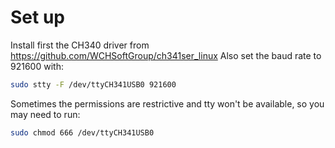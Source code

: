 # Set up
Install first the CH340 driver from https://github.com/WCHSoftGroup/ch341ser_linux
Also set the baud rate to 921600 with:
```bash
sudo stty -F /dev/ttyCH341USB0 921600
```

Sometimes the permissions are restrictive and tty won't be available, so you may need to run:
```bash
sudo chmod 666 /dev/ttyCH341USB0
```
